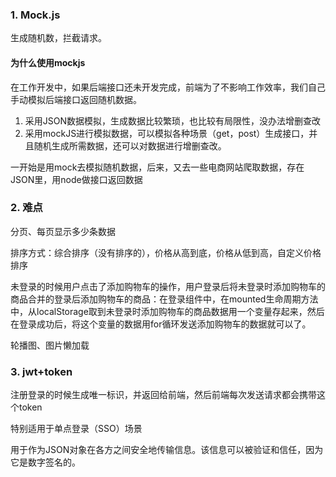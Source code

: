 ### 1. Mock.js

生成随机数，拦截请求。

#### 为什么使用mockjs

在工作开发中，如果后端接口还未开发完成，前端为了不影响工作效率，我们自己手动模拟后端接口返回随机数据。

1. 采用JSON数据模拟，生成数据比较繁琐，也比较有局限性，没办法增删查改
2. 采用mockJS进行模拟数据，可以模拟各种场景（get，post）生成接口，并且随机生成所需数据，还可以对数据进行增删查改。

一开始是用mock去模拟随机数据，后来，又去一些电商网站爬取数据，存在JSON里，用node做接口返回数据

### 2. 难点

分页、每页显示多少条数据

排序方式：综合排序（没有排序的），价格从高到底，价格从低到高，自定义价格排序

未登录的时候用户点击了添加购物车的操作，用户登录后将未登录时添加购物车的商品合并的登录后添加购物车的商品：在登录组件中，在mounted生命周期方法中，从localStorage取到未登录时添加购物车的商品数据用一个变量存起来，然后在登录成功后，将这个变量的数据用for循环发送添加购物车的数据就可以了。

轮播图、图片懒加载

### 3. jwt+token

注册登录的时候生成唯一标识，并返回给前端，然后前端每次发送请求都会携带这个token

特别适用于单点登录（SSO）场景

用于作为JSON对象在各方之间安全地传输信息。该信息可以被验证和信任，因为它是数字签名的。
